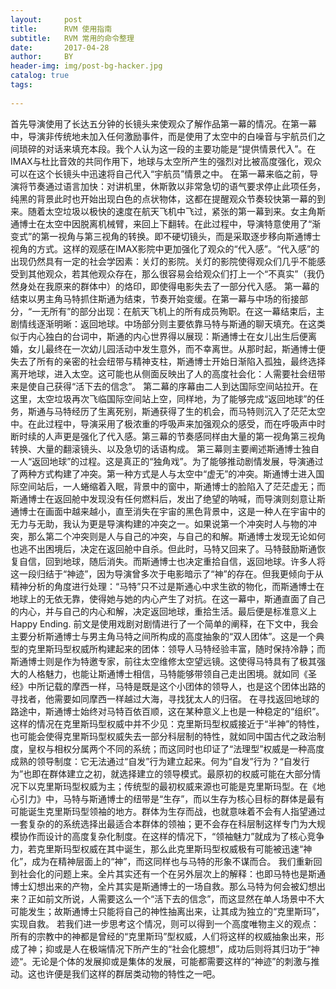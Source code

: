 ```yaml
---
layout:     post
title:      RVM 使用指南
subtitle:   RVM 常用的命令整理
date:       2017-04-28
author:     BY
header-img: img/post-bg-hacker.jpg
catalog: true
tags:
    
---
```


首先导演使用了长达五分钟的长镜头来使观众了解作品第一幕的情况。在第一幕中，导演非传统地未加入任何激励事件，而是使用了太空中的白噪音与宇航员们之间琐碎的对话来填充本段。我个人认为这一段的主要功能是“提供情景代入”。在IMAX与杜比音效的共同作用下，地球与太空所产生的强烈对比被高度强化，观众可以在这个长镜头中迅速将自己代入“宇航员”情景之中。
在第一幕来临之前，导演将节奏通过语言加快：对讲机里，休斯敦以非常急切的语气要求停止此项任务，纯黑的背景此时也开始出现白色的点状物体，这都在提醒观众节奏较快第一幕的到来。随着太空垃圾以极快的速度在航天飞机中飞过，紧张的第一幕到来。女主角斯通博士在太空中因脱离机械臂，来回上下翻转。在此过程中，导演特意使用了“渐变式”的第一视角与第三视角的转换。即不硬切镜头，而是采取逐步移向斯通博士视角的方式。这样的观感在IMAX影院中更加强化了观众的“代入感”。“代入感”的出现仍然具有一定的社会学因素：关灯的影院。关灯的影院使得观众们几乎不能感受到其他观众，若其他观众存在，那么很容易会给观众们打上一个“不真实”（我仍然身处在我原来的群体中）的烙印，即使得电影失去了一部分代入感。
第一幕的结束以男主角马特抓住斯通为结束，节奏开始变缓。在第一幕与中场的衔接部分，“一无所有”的部分出现：在航天飞机上的所有成员殉职。在这一幕结束后，主剧情线逐渐明晰：返回地球。中场部分则主要依靠马特与斯通的聊天填充。在这类似于内心独白的台词中，斯通的内心世界得以展现：斯通博士在女儿出生后便离婚，女儿最终在一次幼儿园活动中发生意外，而不幸离世。从那时起，斯通博士便失去了所有的亲密的社会纽带与精神支柱，斯通博士开始日渐陷入孤独，最终选择离开地球，进入太空。这可能也从侧面反映出了人的高度社会化：人需要社会纽带来是使自己获得“活下去的信念”。
第二幕的序幕由二人到达国际空间站拉开。在这里，太空垃圾再次飞临国际空间站上空，同样地，为了能够完成“返回地球”的任务，斯通与马特经历了生离死别，斯通获得了生的机会，而马特则沉入了茫茫太空中。在此过程中，导演采用了极浓重的呼吸声来加强观众的感受，而在呼吸声中时断时续的人声更是强化了代入感。第三幕的节奏感同样由大量的第一视角第三视角转换、大量的翻滚镜头、以及急切的话语构成。
第三幕则主要阐述斯通博士独自一人“返回地球”的过程。这是真正的“独角戏”。为了能够推动剧情发展，导演通过了两种方式构建了冲突。第一种方式是人与太空中“虚无”的冲突。斯通博士进入国际空间站后，一人蜷缩着入眠，背景中的窗中，斯通博士的脸陷入了茫茫虚无；而斯通博士在返回舱中发现没有任何燃料后，发出了绝望的呐喊，而导演则刻意让斯通博士在画面中越来越小，直至消失在宇宙的黑色背景中，这是一种人在宇宙中的无力与无助，我认为更是导演构建的冲突之一。如果说第一个冲突时人与物的冲突，那么第二个冲突则是人与自己的冲突，与自己的和解。斯通博士发现无论如何也逃不出困境后，决定在返回舱中自杀。但此时，马特又回来了。马特鼓励斯通恢复自信，回到地球，随后消失。而斯通博士也决定重拾自信，返回地球。许多人将这一段归结于“神迹”，因为导演曾多次于电影暗示了“神”的存在。但我更倾向于从精神分析的角度进行处理：“马特”只不过是斯通心中求生欲的物化，而斯通博士在地球上的无依无靠，使得她与她的内心产生了对抗。在这一幕中，斯通直面了自己的内心，并与自己的内心和解，决定返回地球，重拾生活。最后便是标准意义上Happy Ending.
前文是使用戏剧对剧情进行了一个简单的阐释，在下文中，我会主要分析斯通博士与男主角马特之间所构成的高度抽象的“双人团体”。这是一个典型的克里斯玛型权威所构建起来的团体：领导人马特经验丰富，随时保持冷静；而斯通博士则是作为特邀专家，前往太空维修太空望远镜。这使得马特具有了极其强大的人格魅力，也能让斯通博士相信，马特能够带领自己走出困境。就如同《圣经》中所记载的摩西一样，马特是既是这个小团体的领导人，也是这个团体出路的寻找者，他需要如同摩西一样越过大海，寻找犹太人的归宿。
在寻找返回地球的路途中，斯通博士始终对马特百依百顺，这在某种意义上也是一种稳定的“组织”。这样的情况在克里斯玛型权威中并不少见：克里斯玛型权威接近于“半神”的特性，也可能会使得克里斯玛型权威失去一部分科层制的特性，就如同中国古代之政治制度，皇权与相权分属两个不同的系统；而这同时也印证了“法理型”权威是一种高度成熟的领导制度：它无法通过“自发”行为建立起来。何为“自发”行为？“自发行为”也即在群体建立之初，就选择建立的领导模式。最原初的权威可能在大部分情况下以克里斯玛型权威为主；传统型的最初权威来源也可能是克里斯玛型。在《地心引力》中，马特与斯通博士的纽带是“生存”，而以生存为核心目标的群体是最有可能诞生克里斯玛型领袖的地方。群体为生存而战，也就意味着不会有人指望通过一套复杂的的系统选择出最适合本群体的领袖；更不会存在科层制这样专门为大规模协作而设计的高度复杂化制度。在这样的情况下，“领袖魅力”就成为了核心竞争力，若克里斯玛型权威在其中诞生，那么此克里斯玛型权威极有可能被迅速“神化”，成为在精神层面上的“神”，而这同样也与马特的形象不谋而合。
我们重新回到社会化的问题上来。全片其实还有一个在另外层次上的解释：也即马特也是斯通博士幻想出来的产物，全片其实是斯通博士的一场自救。那么马特为何会被幻想出来？正如前文所说，人需要这么一个“活下去的信念”，而这显然在单人场景中不大可能发生；故斯通博士只能将自己的神性抽离出来，让其成为独立的“克里斯玛”，实现自救。
若我们进一步思考这个情况，则可以得到一个高度唯物主义的观点：所有的宗教中的神都是曾经的“克里斯玛”型权威，人们将这样的权威抽象出来，形成了神；抑或是人在极端情况下所产生的“社会化臆想”，成功后则将其归功于“神迹“。无论是个体的发展抑或是集体的发展，可能都需要这样的“神迹”的刺激与推动。这也许便是我们这样的群居类动物的特性之一吧。
